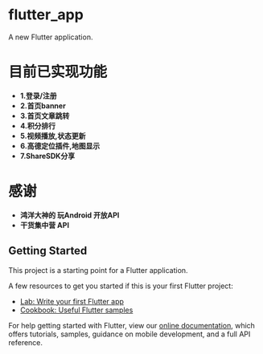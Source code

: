 # flutter_app

A new Flutter application.

# 目前已实现功能
 * **1.登录/注册**
 * **2.首页banner**
 * **3.首页文章跳转**
 * **4.积分排行**
 * **5.视频播放,状态更新**
 * **6.高德定位插件,地图显示**
 * **7.ShareSDK分享**
  
# 感谢
 * **鸿洋大神的 玩Android 开放API**
 * **干货集中营 API** 

## Getting Started

This project is a starting point for a Flutter application.

A few resources to get you started if this is your first Flutter project:

- [Lab: Write your first Flutter app](https://flutter.dev/docs/get-started/codelab)
- [Cookbook: Useful Flutter samples](https://flutter.dev/docs/cookbook)

For help getting started with Flutter, view our
[online documentation](https://flutter.dev/docs), which offers tutorials,
samples, guidance on mobile development, and a full API reference.
